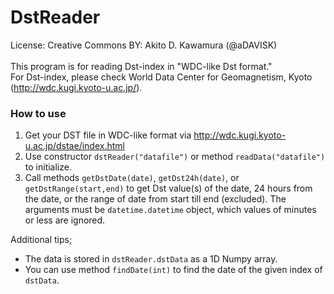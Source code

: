 # DstReader
License: Creative Commons BY: Akito D. Kawamura (@aDAVISK)<br>
<br>
This program is for reading Dst-index in "WDC-like Dst format." <br>
For Dst-index, please check World Data Center for Geomagnetism, Kyoto (http://wdc.kugi.kyoto-u.ac.jp/).

### How to use
1) Get your DST file in WDC-like format via http://wdc.kugi.kyoto-u.ac.jp/dstae/index.html
2) Use constructor `dstReader("datafile")` or method `readData("datafile")` to initialize.
3) Call methods `getDstDate(date)`, `getDst24h(date)`, or `getDstRange(start,end)` to get Dst value(s) of the date, 24 hours from the date, or the range of date from start till end (excluded).  The arguments must be `datetime.datetime` object, which values of minutes or less are ignored. 

Additional tips;
- The data is stored in `dstReader.dstData` as a 1D Numpy array.
- You can use method `findDate(int)` to find the date of the given index of `dstData`. 

